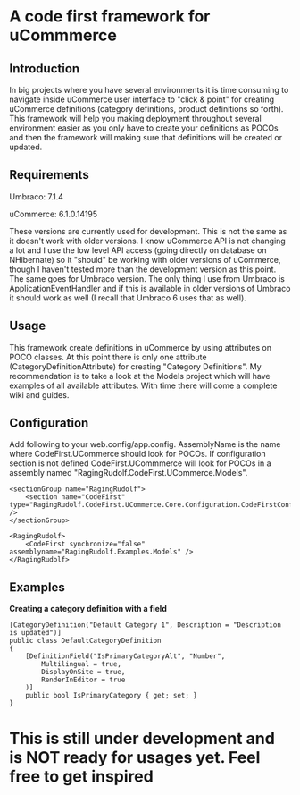 A code first framework for uCommmerce
=====================================

Introduction
------------

In big projects where you have several environments it is time consuming to navigate inside uCommerce user interface to "click & point" for creating uCommerce definitions (category definitions, product definitions so forth).
This framework will help you making deployment throughout several environment easier as you only have to create your definitions as POCOs and then the framework will making sure that definitions will be created or updated.

Requirements
------------

Umbraco: 7.1.4

uCommerce: 6.1.0.14195

These versions are currently used for development. This is not the same as it doesn't work with older versions. I know  uCommerce API is not changing a lot and I use the low level API access (going directly on database on NHibernate) so it "should" be working with older versions of uCommerce, though I haven't tested more than the development version as this point. 
The same goes for Umbraco version. The only thing I use from Umbraco is ApplicationEventHandler and if this is available in older versions of Umbraco it should work as well (I recall that Umbraco 6 uses that as well).


Usage
-----

This framework create definitions in uCommerce by using attributes on POCO classes.
At this point there is only one attribute (CategoryDefinitionAttribute) for creating "Category Definitions". My recommendation is to take a look at the Models project which will have examples of all available attributes. 
With time there will come a complete wiki and guides.

Configuration
-------------

Add following to your web.config/app.config. AssemblyName is the name where CodeFirst.UCommerce should look for POCOs. If configuration section is not defined CodeFirst.UCommmerce will look for POCOs in a assembly named "RagingRudolf.CodeFirst.UCommerce.Models".

	<sectionGroup name="RagingRudolf">
		<section name="CodeFirst" type="RagingRudolf.CodeFirst.UCommerce.Core.Configuration.CodeFirstConfiguration" />
	</sectionGroup>

	<RagingRudolf>
		<CodeFirst synchronize="false" assemblyname="RagingRudolf.Examples.Models" />
	</RagingRudolf>


Examples
--------

**Creating a category definition with a field**

	[CategoryDefinition("Default Category 1", Description = "Description is updated")]
	public class DefaultCategoryDefinition
	{
		[DefinitionField("IsPrimaryCategoryAlt", "Number",
			Multilingual = true,
			DisplayOnSite = true,
			RenderInEditor = true
		)]
		public bool IsPrimaryCategory { get; set; }
	}

This is still under development and is NOT ready for usages yet. Feel free to get inspired
==========================================================================================